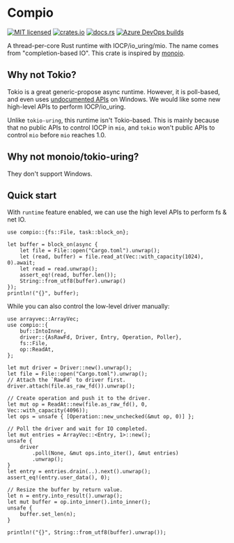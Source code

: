 # Compio

[![MIT licensed](https://img.shields.io/badge/license-MIT-blue.svg)](https://github.com/Berrysoft/compio/blob/master/LICENSE)
[![crates.io](https://img.shields.io/crates/v/compio)](https://crates.io/crates/compio)
[![docs.rs](https://img.shields.io/badge/docs.rs-compio-latest)](https://docs.rs/compio)
[![Azure DevOps builds](https://strawberry-vs.visualstudio.com/compio/_apis/build/status/Berrysoft.compio?branch=master)](https://strawberry-vs.visualstudio.com/compio/_build)

A thread-per-core Rust runtime with IOCP/io_uring/mio.
The name comes from "completion-based IO".
This crate is inspired by [monoio](https://github.com/bytedance/monoio/).

## Why not Tokio?

Tokio is a great generic-propose async runtime.
However, it is poll-based, and even uses [undocumented APIs](https://notgull.net/device-afd/) on Windows.
We would like some new high-level APIs to perform IOCP/io_uring.

Unlike `tokio-uring`, this runtime isn't Tokio-based.
This is mainly because that no public APIs to control IOCP in `mio`,
and `tokio` won't public APIs to control `mio` before `mio` reaches 1.0.

## Why not monoio/tokio-uring?

They don't support Windows.

## Quick start

With `runtime` feature enabled, we can use the high level APIs to perform fs & net IO.

```rust,no_run
use compio::{fs::File, task::block_on};

let buffer = block_on(async {
    let file = File::open("Cargo.toml").unwrap();
    let (read, buffer) = file.read_at(Vec::with_capacity(1024), 0).await;
    let read = read.unwrap();
    assert_eq!(read, buffer.len());
    String::from_utf8(buffer).unwrap()
});
println!("{}", buffer);
```

While you can also control the low-level driver manually:

```rust,no_run
use arrayvec::ArrayVec;
use compio::{
    buf::IntoInner,
    driver::{AsRawFd, Driver, Entry, Operation, Poller},
    fs::File,
    op::ReadAt,
};

let mut driver = Driver::new().unwrap();
let file = File::open("Cargo.toml").unwrap();
// Attach the `RawFd` to driver first.
driver.attach(file.as_raw_fd()).unwrap();

// Create operation and push it to the driver.
let mut op = ReadAt::new(file.as_raw_fd(), 0, Vec::with_capacity(4096));
let ops = unsafe { [Operation::new_unchecked(&mut op, 0)] };

// Poll the driver and wait for IO completed.
let mut entries = ArrayVec::<Entry, 1>::new();
unsafe {
    driver
        .poll(None, &mut ops.into_iter(), &mut entries)
        .unwrap();
}
let entry = entries.drain(..).next().unwrap();
assert_eq!(entry.user_data(), 0);

// Resize the buffer by return value.
let n = entry.into_result().unwrap();
let mut buffer = op.into_inner().into_inner();
unsafe {
    buffer.set_len(n);
}

println!("{}", String::from_utf8(buffer).unwrap());
```
